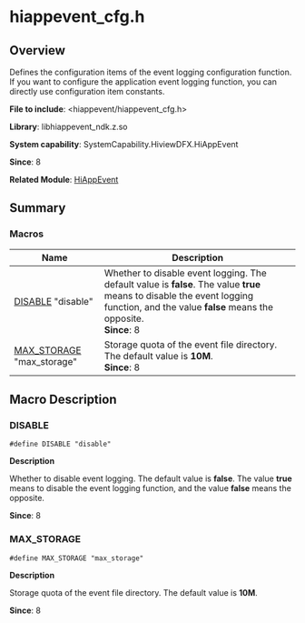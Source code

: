 # hiappevent_cfg.h

<!--Kit: Performance Analysis Kit-->
<!--Subsystem: HiviewDFX-->
<!--Owner: @liujiaxing2024-->
<!--SE: @junjie_shi-->
<!--TSE: @gcw_KuLfPSbe-->

## Overview

Defines the configuration items of the event logging configuration function. If you want to configure the application event logging function, you can directly use configuration item constants.

**File to include**: <hiappevent/hiappevent_cfg.h>

**Library**: libhiappevent_ndk.z.so

**System capability**: SystemCapability.HiviewDFX.HiAppEvent

**Since**: 8

**Related Module**: [HiAppEvent](capi-hiappevent.md)

## Summary

### Macros

| Name                                       | Description                                                        |
|-------------------------------------------|------------------------------------------------------------|
| [DISABLE](#disable) "disable"             | Whether to disable event logging. The default value is **false**. The value **true** means to disable the event logging function, and the value **false** means the opposite.<br>**Since**: 8|
| [MAX_STORAGE](#max_storage) "max_storage" | Storage quota of the event file directory. The default value is **10M**.<br>**Since**: 8|


## Macro Description

### DISABLE

```
#define DISABLE "disable"
```

**Description**

Whether to disable event logging. The default value is **false**. The value **true** means to disable the event logging function, and the value **false** means the opposite.

**Since**: 8

### MAX_STORAGE

```
#define MAX_STORAGE "max_storage"
```

**Description**

Storage quota of the event file directory. The default value is **10M**.

**Since**: 8
